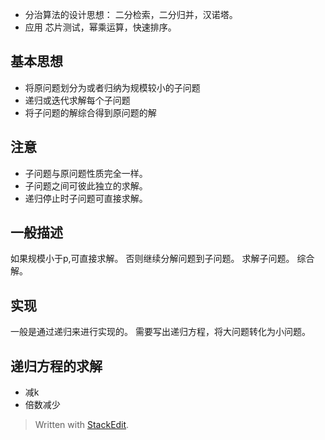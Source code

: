 - 分治算法的设计思想：
二分检索，二分归并，汉诺塔。
- 应用
芯片测试，幂乘运算，快速排序。
## 基本思想
- 将原问题划分为或者归纳为规模较小的子问题
- 递归或迭代求解每个子问题
- 将子问题的解综合得到原问题的解
## 注意
- 子问题与原问题性质完全一样。
- 子问题之间可彼此独立的求解。
- 递归停止时子问题可直接求解。
## 一般描述
如果规模小于p,可直接求解。
否则继续分解问题到子问题。
求解子问题。
综合解。
## 实现
一般是通过递归来进行实现的。
需要写出递归方程，将大问题转化为小问题。
## 递归方程的求解
- 减k
- 倍数减少

> Written with [StackEdit](https://stackedit.io/).
<!--stackedit_data:
eyJoaXN0b3J5IjpbLTgxNzU3MzY1OCwxNDY2NTQ3Njk4LDIzNz
IzNjg5OCwtMTE4MDk4NzA2N119
-->